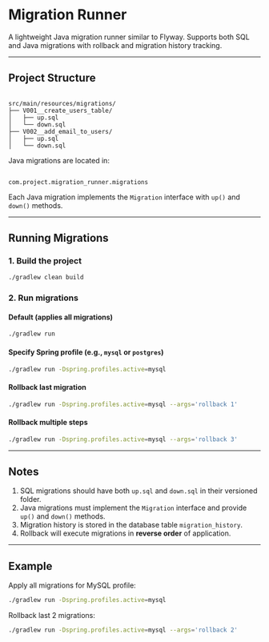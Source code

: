 # Migration Runner

A lightweight Java migration runner similar to Flyway. Supports both SQL and Java migrations with rollback and migration history tracking.

---

## Project Structure

```

src/main/resources/migrations/
├── V001__create_users_table/
│   ├── up.sql
│   └── down.sql
├── V002__add_email_to_users/
│   ├── up.sql
│   └── down.sql

```

Java migrations are located in:

```

com.project.migration_runner.migrations

````

Each Java migration implements the `Migration` interface with `up()` and `down()` methods.

---

## Running Migrations

### 1. Build the project

```bash
./gradlew clean build
````

### 2. Run migrations

#### Default (applies all migrations)

```bash
./gradlew run
```

#### Specify Spring profile (e.g., `mysql` or `postgres`)

```bash
./gradlew run -Dspring.profiles.active=mysql
```

#### Rollback last migration

```bash
./gradlew run -Dspring.profiles.active=mysql --args='rollback 1'
```

#### Rollback multiple steps

```bash
./gradlew run -Dspring.profiles.active=mysql --args='rollback 3'
```

---

## Notes

1. SQL migrations should have both `up.sql` and `down.sql` in their versioned folder.
2. Java migrations must implement the `Migration` interface and provide `up()` and `down()` methods.
3. Migration history is stored in the database table `migration_history`.
4. Rollback will execute migrations in **reverse order** of application.

---

## Example

Apply all migrations for MySQL profile:

```bash
./gradlew run -Dspring.profiles.active=mysql
```

Rollback last 2 migrations:

```bash
./gradlew run -Dspring.profiles.active=mysql --args='rollback 2'
```

```
